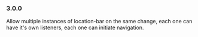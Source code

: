 ### 3.0.0

Allow multiple instances of location-bar on the same change, each one can have it's own listeners, each one can initiate navigation.

